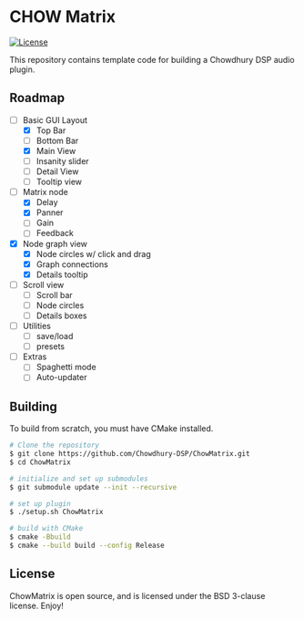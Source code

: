 # CHOW Matrix

[![License](https://img.shields.io/badge/License-BSD-blue.svg)](https://opensource.org/licenses/BSD-3-Clause)

This repository contains template code for building a Chowdhury DSP
audio plugin.

## Roadmap

- [ ] Basic GUI Layout
  - [x] Top Bar
  - [ ] Bottom Bar
  - [x] Main View
  - [ ] Insanity slider
  - [ ] Detail View
  - [ ] Tooltip view
- [ ] Matrix node
  - [x] Delay
  - [x] Panner
  - [ ] Gain
  - [ ] Feedback
- [x] Node graph view
  - [x] Node circles w/ click and drag
  - [x] Graph connections
  - [x] Details tooltip
- [ ] Scroll view
  - [ ] Scroll bar
  - [ ] Node circles
  - [ ] Details boxes
- [ ] Utilities
  - [ ] save/load
  - [ ] presets
- [ ] Extras
  - [ ] Spaghetti mode
  - [ ] Auto-updater

## Building

To build from scratch, you must have CMake installed.

```bash
# Clone the repository
$ git clone https://github.com/Chowdhury-DSP/ChowMatrix.git
$ cd ChowMatrix

# initialize and set up submodules
$ git submodule update --init --recursive

# set up plugin
$ ./setup.sh ChowMatrix

# build with CMake
$ cmake -Bbuild
$ cmake --build build --config Release
```

## License

ChowMatrix is open source, and is licensed under the BSD 3-clause license.
Enjoy!
